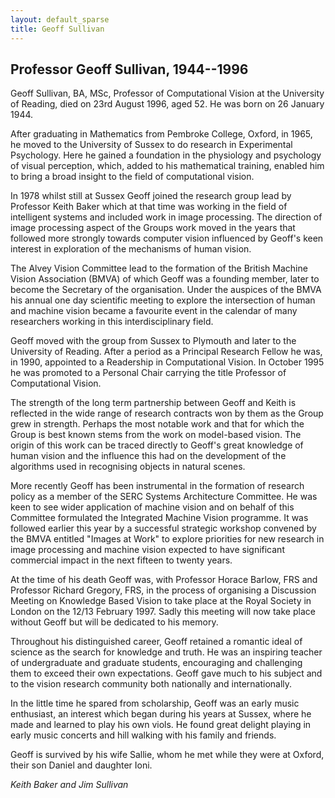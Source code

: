 ```yaml
---
layout: default_sparse
title: Geoff Sullivan
---
```


## Professor Geoff Sullivan, 1944--1996

Geoff Sullivan, BA, MSc, Professor of Computational Vision at the University
of Reading, died on 23rd August 1996, aged 52.  He was born on 26
January 1944.

After graduating in Mathematics from Pembroke College, Oxford, in 1965, he
moved to the University of Sussex to do research in Experimental
Psychology. Here he gained a foundation in the physiology and psychology of
visual perception, which, added to his mathematical training, enabled him to
bring a broad insight to the field of computational vision.

In 1978 whilst still at Sussex Geoff joined the research group lead by
Professor Keith Baker which at that time was working in the field of
intelligent systems and included work in image processing. The direction of
image processing aspect of the Groups work moved in the years that followed
more strongly towards computer vision influenced by Geoff's keen interest in
exploration of the mechanisms of human vision.

The Alvey Vision Committee lead to the formation of the British Machine Vision
Association (BMVA) of which Geoff was a founding member, later to become the
Secretary of the organisation. Under the auspices of the BMVA his annual one
day scientific meeting to explore the intersection of human and machine vision
became a favourite event in the calendar of many researchers working in this
interdisciplinary field.

Geoff moved with the group from Sussex to Plymouth and later to the University
of Reading. After a period as a Principal Research Fellow he was, in 1990,
appointed to a Readership in Computational Vision. In October 1995 he was
promoted to a Personal Chair carrying the title Professor of Computational
Vision.

The strength of the long term partnership between Geoff and Keith is reflected
in the wide range of research contracts won by them as the Group grew in
strength. Perhaps the most notable work and that for which the Group is best
known stems from the work on model-based vision. The origin of this work can
be traced directly to Geoff's great knowledge of human vision and the
influence this had on the development of the algorithms used in recognising
objects in natural scenes.

More recently Geoff has been instrumental in the formation of research policy
as a member of the SERC Systems Architecture Committee. He was keen to see
wider application of machine vision and on behalf of this Committee formulated
the Integrated Machine Vision programme. It was followed earlier this year by
a successful strategic workshop convened by the BMVA entitled "Images at Work"
to explore priorities for new research in image processing and machine vision
expected to have significant commercial impact in the next fifteen to twenty
years.

At the time of his death Geoff was, with Professor Horace Barlow, FRS and
Professor Richard Gregory, FRS, in the process of organising a Discussion
Meeting on Knowledge Based Vision to take place at the Royal Society in London
on the 12/13 February 1997. Sadly this meeting will now take place without
Geoff but will be dedicated to his memory.

Throughout his distinguished career, Geoff retained a romantic ideal of
science as the search for knowledge and truth. He was an inspiring teacher of
undergraduate and graduate students, encouraging and challenging them to
exceed their own expectations. Geoff gave much to his subject and to the
vision research community both nationally and internationally.

In the little time he spared from scholarship, Geoff was an early music
enthusiast, an interest which began during his years at Sussex, where he made
and learned to play his own viols. He found great delight playing in early
music concerts and hill walking with his family and friends.

Geoff is survived by his wife Sallie, whom he met while they were at Oxford,
their son Daniel and daughter Ioni.

_Keith Baker and Jim Sullivan_
